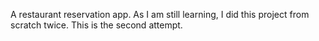 A restaurant reservation app. As I am still learning, I did this project from scratch twice. This is the second attempt. 

